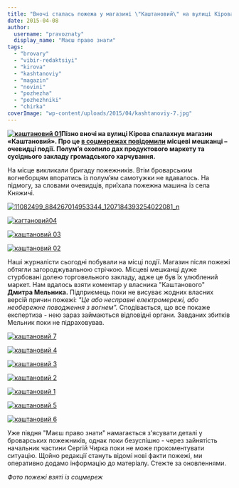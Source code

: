 ```yaml
---
title: "Вночі сталась пожежа у магазині \"Каштановий\" на вулиці Кірова"
date: 2015-04-08
author: 
  username: "pravoznaty"
  display_name: "Маєш право знати"
tags: 
  - "brovary"
  - "vibir-redaktsiyi"
  - "kirova"
  - "kashtanoviy"
  - "magazin"
  - "novini"
  - "pozhezha"
  - "pozhezhniki"
  - "chirka"
coverImage: "wp-content/uploads/2015/04/kashtanoviy-7.jpg"
---
```


**[![каштановий 01](https://mpz.brovary.org/wp-content/uploads/2015/04/kashtanoviy-01.jpg)](https://mpz.brovary.org/wp-content/uploads/2015/04/kashtanoviy-01.jpg)Пізно вночі на вулиці Кірова спалахнув магазин «Каштановий». Про це [в соцмережах повідомили](https://www.facebook.com/groups/brovary/permalink/1019030744793558/) місцеві мешканці – очевидці події. Полум’я охопило дах продуктового маркету та сусіднього закладу громадського харчування.**

На місце викликали бригаду пожежників. Втім броварським вогнеборцям впоратись із полум’ям самотужки не вдавалось. На підмогу, за словами очевидців, приїхала пожежна машина із села Княжичі.

[![11082499_884267014953344_1207184393254022081_n](https://mpz.brovary.org/wp-content/uploads/2015/04/11082499_884267014953344_1207184393254022081_n.jpg)](https://mpz.brovary.org/wp-content/uploads/2015/04/11082499_884267014953344_1207184393254022081_n.jpg)

[![кагтановий04](https://mpz.brovary.org/wp-content/uploads/2015/04/kagtanoviy04.jpg)](https://mpz.brovary.org/wp-content/uploads/2015/04/kagtanoviy04.jpg)

[![каштановий 03](https://mpz.brovary.org/wp-content/uploads/2015/04/kashtanoviy-03.jpg)](https://mpz.brovary.org/wp-content/uploads/2015/04/kashtanoviy-03.jpg)

[![каштановий 02](https://mpz.brovary.org/wp-content/uploads/2015/04/kashtanoviy-02.jpg)](https://mpz.brovary.org/wp-content/uploads/2015/04/kashtanoviy-02.jpg)

Наші журналісти сьогодні побували на місці події. Магазин після пожежі обтягли загороджувальною стрічкою. Місцеві мешканці дуже стурбовані долею торговельного закладу, адже це був їх улюблений маркет. Нам вдалось взяти коментар у власника "Каштанового" **Дмитра Мельника.** Підприємець поки не висуває жодних власних версій причин пожежі: _"Це або несправні електромережі, або необережне поводження з вогнем"._ Сподівається, що все покаже експертиза - нею зараз займаються відповідні органи. Завданих збитків Мельник поки не підраховував.

[![каштановий 7](https://mpz.brovary.org/wp-content/uploads/2015/04/kashtanoviy-7.jpg)](https://mpz.brovary.org/wp-content/uploads/2015/04/kashtanoviy-7.jpg)

[![каштановий 4](https://mpz.brovary.org/wp-content/uploads/2015/04/kashtanoviy-4.jpg)](https://mpz.brovary.org/wp-content/uploads/2015/04/kashtanoviy-4.jpg)

[![каштановий 3](https://mpz.brovary.org/wp-content/uploads/2015/04/kashtanoviy-3.jpg)](https://mpz.brovary.org/wp-content/uploads/2015/04/kashtanoviy-3.jpg)

[![каштановий 2](https://mpz.brovary.org/wp-content/uploads/2015/04/kashtanoviy-2.jpg)](https://mpz.brovary.org/wp-content/uploads/2015/04/kashtanoviy-2.jpg)

[![каштановий 1](https://mpz.brovary.org/wp-content/uploads/2015/04/kashtanoviy-1.jpg)](https://mpz.brovary.org/wp-content/uploads/2015/04/kashtanoviy-1.jpg)

[![каштановий 5](https://mpz.brovary.org/wp-content/uploads/2015/04/kashtanoviy-5.jpg)](https://mpz.brovary.org/wp-content/uploads/2015/04/kashtanoviy-5.jpg)

[![каштановий 6](https://mpz.brovary.org/wp-content/uploads/2015/04/kashtanoviy-6.jpg)](https://mpz.brovary.org/wp-content/uploads/2015/04/kashtanoviy-6.jpg)

Уже півдня "Маєш право знати" намагається з'ясувати деталі у броварських пожежників, однак поки безуспішно - через зайнятість начальник частини Сергій Чирка поки не може прокоментувати ситуацію. Щойно редакції стануть відомі нові факти пожежі, ми оперативно додамо інформацію до матеріалу. Стежте за оновленнями.

_Фото пожежі взяті із соцмереж_
